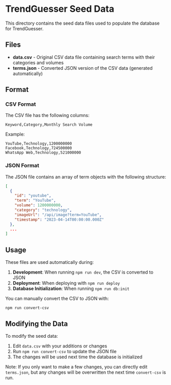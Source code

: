 # TrendGuesser Seed Data

This directory contains the seed data files used to populate the database for TrendGuesser.

## Files

- **data.csv** - Original CSV data file containing search terms with their categories and volumes
- **terms.json** - Converted JSON version of the CSV data (generated automatically)

## Format

### CSV Format

The CSV file has the following columns:
```
Keyword,Category,Monthly Search Volume
```

Example:
```
YouTube,Technology,1200000000
Facebook,Technology,724500000
WhatsApp Web,Technology,521000000
```

### JSON Format

The JSON file contains an array of term objects with the following structure:
```json
[
  {
    "id": "youtube",
    "term": "YouTube",
    "volume": 1200000000,
    "category": "technology",
    "imageUrl": "/api/image?term=YouTube",
    "timestamp": "2023-04-14T00:00:00.000Z"
  },
  ...
]
```

## Usage

These files are used automatically during:

1. **Development**: When running `npm run dev`, the CSV is converted to JSON
2. **Deployment**: When deploying with `npm run deploy`
3. **Database Initialization**: When running `npm run db:init`

You can manually convert the CSV to JSON with:
```
npm run convert-csv
```

## Modifying the Data

To modify the seed data:

1. Edit `data.csv` with your additions or changes
2. Run `npm run convert-csv` to update the JSON file
3. The changes will be used next time the database is initialized

Note: If you only want to make a few changes, you can directly edit `terms.json`, but any
changes will be overwritten the next time `convert-csv` is run.